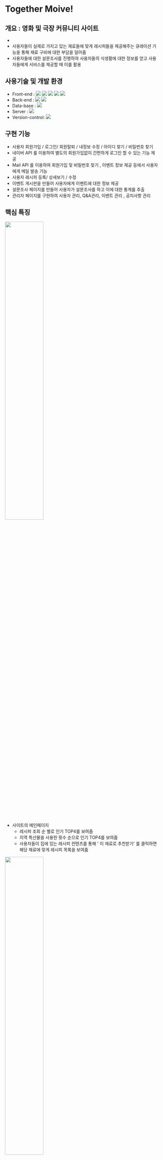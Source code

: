 # Together Moive!

## 개요 : 영화 및 극장  커뮤니티 사이트 

+ 
+ 사용자들이 실제로 가지고 있는 재료들에 맞게 레시피들을 제공해주는 큐레이션 기능을 통해 재료 구비에 대한 부담을 덜어줌
+ 사용자들에 대한 설문조사를 진행하여 사용자들의 식생활에 대한 정보를 얻고 사용자들에게 서비스를 제공할 때 이를 활용

## 사용기술 및 개발 환경

+ Front-end : <img src="https://img.shields.io/badge/html-E34F26?style=for-the-badge&logo=html5&logoColor=white"> <img src="https://img.shields.io/badge/css-1572B6?style=for-the-badge&logo=css3&logoColor=white"> <img src="https://img.shields.io/badge/javascript-F7DF1E?style=for-the-badge&logo=javascript&logoColor=black"> <img src="https://img.shields.io/badge/jquery-0769AD?style=for-the-badge&logo=jquery&logoColor=white"> <img src="https://img.shields.io/badge/bootstrap-7952B3?style=for-the-badge&logo=bootstrap&logoColor=white">
+ Back-end : <img src="https://img.shields.io/badge/JAVA-007396?style=for-the-badge&logo=java&logoColor=white"> <img src="https://img.shields.io/badge/Spring-6DB33F?style=for-the-badge&logo=Spring&logoColor=white">   
+ Data-base : <img src="https://img.shields.io/badge/oracle-F80000?style=for-the-badge&logo=oracle&logoColor=white">
+ Server : <img src="https://img.shields.io/badge/github-181717?style=for-the-badge&logo=github&logoColor=white">  
+ Version-control: <img src="https://img.shields.io/badge/apache tomcat-F8DC75?style=for-the-badge&logo=apachetomcat&logoColor=white">

## 구현 기능 

+ 사용자 회원가입 / 로그인/ 회원탈퇴 / 내정보 수정 / 아이디 찾기 / 비밀번호 찾기 
+ 네이버 API 를 이용하여 별도의 회원가입없이 간편하게 로그인 할 수 있는 기능 제공  
+ Mail API 를 이용하여 회원가입 및 비밀번호 찾기 , 이벤트 정보 제공 등에서 사용자에게 메일 발송 기능  
+ 사용자 레시피 등록/ 상세보기 / 수정 
+ 이벤트 게시판을 만들어 사용자에게 이벤트에 대한 정보 제공 
+ 설문조사 페이지를 만들어 사용자가 설문조사를 하고 이에 대한 통계를 추출 
+ 관리자 페이지를 구현하여  사용자 관리, Q&A관리, 이벤트 관리 , 공지사항 관리 

## 핵심 특징
<img src ="https://user-images.githubusercontent.com/73329610/127971641-2dd3fb6b-cca2-45a2-a027-9458d160770b.png" width="50%" height="50%">

* 사이트의 메인페이지 
  * 레시피 조회 순 별로 인기 TOP4를 보여줌 
  * 지역 특산물을 사용한 횟수 순으로 인기 TOP4를 보여줌 
  * 사용자들이 집에 있는 레시피 컨텐츠를 통해 ' 이 재료로 추천받기' 를 클릭하면 해당 재료에 맞게 레시피 목록을 보여줌  

<img src ="https://user-images.githubusercontent.com/73329610/127974742-1663bc4d-71cd-425e-8763-941a8cf35dda.png" width="50%" height="50%">

* 사용자가 해당 페이지에서 레시피를 추가할 수 있는 기능
  * 레시피를 추가하면 메인페이지에 레시피가 노출
  * 자신이 작성한 레시피는 마이 페이지에서 확인 가능 


<img src ="https://user-images.githubusercontent.com/73329610/127976877-28bc7642-c581-4fc9-8821-58858b6d2363.png" width="50%" height="50%"><img src ="https://user-images.githubusercontent.com/73329610/127976609-e0288243-c94a-455a-9c74-b7dc77d02d83.png" width="50%" height="50%">

* 사용자가 설문조사를 작성하면 DB에 저장되고 , 설문조사를 구글 통계 API를 이용하여 집계처리
* 설문조사를 통해  사용자들의 연령이나 성별과 연관시켜서 연령이나 성별에 따른 식습관이나 트렌드 파악
  

## 설계 주안점
+ 전국의 특산물 및 사용자들이 실제로 가지고 있는 재료들에 맞게 레시피를 작성/수정/ 찜 하게 하기 위하여 다음과 같은 기능을 구현 
+ 메인 페이지서에 인기 레시피 및 지역 특산물을 이용한 레시피 제공 
+ 메인 페이지에서 집에 있는 재료를 선택하여 사용자가 선택한 재료로 레시피 추천 
+ 메인페이지에서 주제별 레시피 , 재료 별 레시피 , 특산물 별 레시피 게시판 구현 
+ 마이페이지에서 자신이 찜한 레시피 목록을 보여주는 기능 구현 


## 팀원별 단위 업무

임 종 부 (팀장) : 프로젝트 일정 및 전체 관리 , GiHub 관리 , 프로젝트 api 담당, 사용자 Member 기능 구현   
서 민 기        : DB스키마 생성, DB관리, 레시피 (등록, 상세보기, 수정)    
윤 종 훈        : 스토리보드 작성 , ERD 설계 , 페이지 디자인, 공지사항 게시판 , Q&A 게시판 , 아이디 찾기 , 설문조사 구현    
이 정 호        : 웹 사이트 디자인 , 스토리보드 제작, 사이트 배너 및 이벤트 이미지 제작 , 이벤트 게시판 , 관리자(재료 관리, 특산물 관리, 통계관리)    
류 승 재        : Q&A 답변 기능 , 비밀번호 찾기 , 공지 사항 게시판 , 설문조사 기능 구현    
오 진 영        : 관리자(사용자 관리, Q&A관리, 이벤트 관리 , 공지사항 관리)   
         



